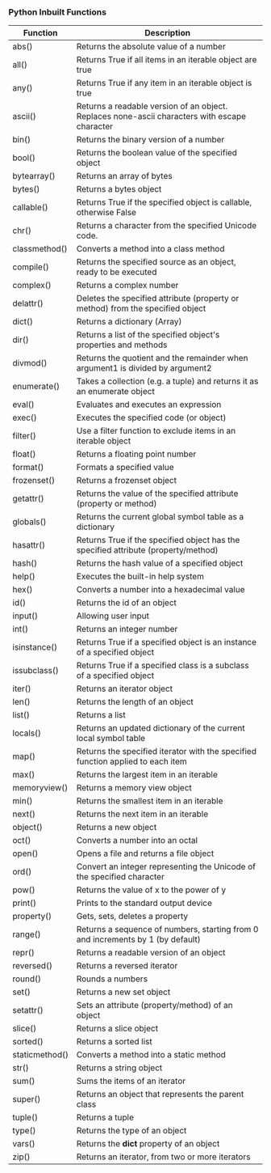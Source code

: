 ### Python Inbuilt Functions
| Function       	| Description                                                                                   	|
|----------------	|-----------------------------------------------------------------------------------------------	|
| abs()          	| Returns the absolute value of a number                                                        	|
| all()          	| Returns True if all items in an iterable object are true                                      	|
| any()          	| Returns True if any item in an iterable object is true                                        	|
| ascii()        	| Returns a readable version of an object. Replaces none-ascii characters with escape character 	|
| bin()          	| Returns the binary version of a number                                                        	|
| bool()         	| Returns the boolean value of the specified object                                             	|
| bytearray()    	| Returns an array of bytes                                                                     	|
| bytes()        	| Returns a bytes object                                                                        	|
| callable()     	| Returns True if the specified object is callable, otherwise False                             	|
| chr()          	| Returns a character from the specified Unicode code.                                          	|
| classmethod()  	| Converts a method into a class method                                                         	|
| compile()      	| Returns the specified source as an object, ready to be executed                               	|
| complex()      	| Returns a complex number                                                                      	|
| delattr()      	| Deletes the specified attribute (property or method) from the specified object                	|
| dict()         	| Returns a dictionary (Array)                                                                  	|
| dir()          	| Returns a list of the specified object's properties and methods                               	|
| divmod()       	| Returns the quotient and the remainder when argument1 is divided by argument2                 	|
| enumerate()    	| Takes a collection (e.g. a tuple) and returns it as an enumerate object                       	|
| eval()         	| Evaluates and executes an expression                                                          	|
| exec()         	| Executes the specified code (or object)                                                       	|
| filter()       	| Use a filter function to exclude items in an iterable object                                  	|
| float()        	| Returns a floating point number                                                               	|
| format()       	| Formats a specified value                                                                     	|
| frozenset()    	| Returns a frozenset object                                                                    	|
| getattr()      	| Returns the value of the specified attribute (property or method)                             	|
| globals()      	| Returns the current global symbol table as a dictionary                                       	|
| hasattr()      	| Returns True if the specified object has the specified attribute (property/method)            	|
| hash()         	| Returns the hash value of a specified object                                                  	|
| help()         	| Executes the built-in help system                                                             	|
| hex()          	| Converts a number into a hexadecimal value                                                    	|
| id()           	| Returns the id of an object                                                                   	|
| input()        	| Allowing user input                                                                           	|
| int()          	| Returns an integer number                                                                     	|
| isinstance()   	| Returns True if a specified object is an instance of a specified object                       	|
| issubclass()   	| Returns True if a specified class is a subclass of a specified object                         	|
| iter()         	| Returns an iterator object                                                                    	|
| len()          	| Returns the length of an object                                                               	|
| list()         	| Returns a list                                                                                	|
| locals()       	| Returns an updated dictionary of the current local symbol table                               	|
| map()          	| Returns the specified iterator with the specified function applied to each item               	|
| max()          	| Returns the largest item in an iterable                                                       	|
| memoryview()   	| Returns a memory view object                                                                  	|
| min()          	| Returns the smallest item in an iterable                                                      	|
| next()         	| Returns the next item in an iterable                                                          	|
| object()       	| Returns a new object                                                                          	|
| oct()          	| Converts a number into an octal                                                               	|
| open()         	| Opens a file and returns a file object                                                        	|
| ord()          	| Convert an integer representing the Unicode of the specified character                        	|
| pow()          	| Returns the value of x to the power of y                                                      	|
| print()        	| Prints to the standard output device                                                          	|
| property()     	| Gets, sets, deletes a property                                                                	|
| range()        	| Returns a sequence of numbers, starting from 0 and increments by 1 (by default)               	|
| repr()         	| Returns a readable version of an object                                                       	|
| reversed()     	| Returns a reversed iterator                                                                   	|
| round()        	| Rounds a numbers                                                                              	|
| set()          	| Returns a new set object                                                                      	|
| setattr()      	| Sets an attribute (property/method) of an object                                              	|
| slice()        	| Returns a slice object                                                                        	|
| sorted()       	| Returns a sorted list                                                                         	|
| staticmethod() 	| Converts a method into a static method                                                        	|
| str()          	| Returns a string object                                                                       	|
| sum()          	| Sums the items of an iterator                                                                 	|
| super()        	| Returns an object that represents the parent class                                            	|
| tuple()        	| Returns a tuple                                                                               	|
| type()         	| Returns the type of an object                                                                 	|
| vars()         	| Returns the __dict__ property of an object                                                    	|
| zip()          	| Returns an iterator, from two or more iterators                                               	|
